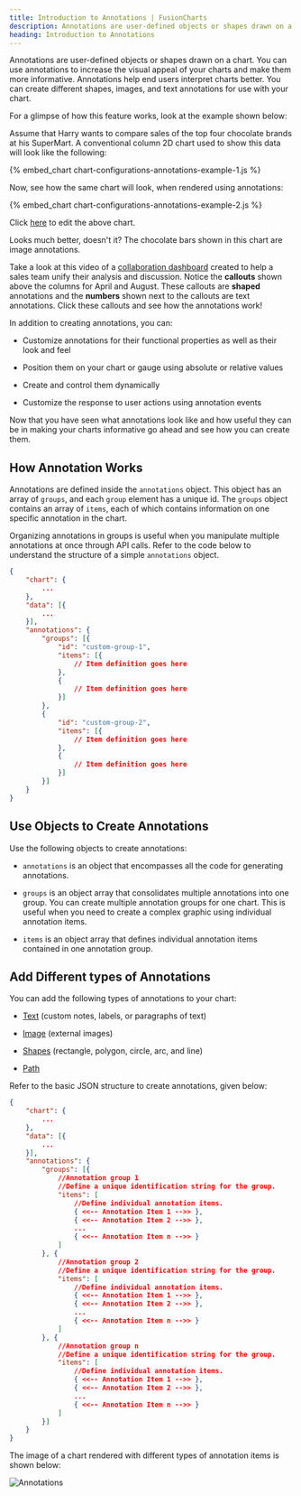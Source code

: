 ```yaml
---
title: Introduction to Annotations | FusionCharts
description: Annotations are user-defined objects or shapes drawn on a chart. Annotations are often required to make interpretation of the chart easy for the end user.
heading: Introduction to Annotations
---
```


Annotations are user-defined objects or shapes drawn on a chart. You can use annotations to increase the visual appeal of your charts and make them more informative. Annotations help end users interpret charts better. You can create different shapes, images, and text annotations for use with your chart.

For a glimpse of how this feature works, look at the example shown below:

Assume that Harry wants to compare sales of the top four chocolate brands at his SuperMart. A conventional column 2D chart used to show this data will look like the following:

{% embed_chart chart-configurations-annotations-example-1.js %}

Now, see how the same chart will look, when rendered using annotations:

{% embed_chart chart-configurations-annotations-example-2.js %}

Click [here](http://jsfiddle.net/fusioncharts/49dJJ/) to edit the above chart.

Looks much better, doesn't it? The chocolate bars shown in this chart are image annotations.

Take a look at this video of a [collaboration dashboard](https://www.fusioncharts.com/dashboards/sales-and-collaboration-dashboard/) created to help a sales team unify their analysis and discussion. Notice the **callouts** shown above the columns for April and August. These callouts are **shaped** annotations and the **numbers** shown next to the callouts are text annotations. Click these callouts and see how the annotations work!

In addition to creating annotations, you can:

- Customize annotations for their functional properties as well as their look and feel

- Position them on your chart or gauge using absolute or relative values

- Create and control them dynamically

- Customize the response to user actions using annotation events

Now that you have seen what annotations look like and how useful they can be in making your charts informative go ahead and see how you can create them.

## How Annotation Works

Annotations are defined inside the `annotations` object. This object has an array of `groups`, and each `group` element has a unique id. The `groups` object contains an array of `items`, each of which contains information on one specific annotation in the chart.

Organizing annotations in groups is useful when you manipulate multiple annotations at once through API calls. Refer to the code below to understand the structure of a simple `annotations` object.

```json
{
    "chart": {
        ...
    },
    "data": [{
        ...
    }],
    "annotations": {
        "groups": [{
            "id": "custom-group-1",
            "items": [{
                // Item definition goes here
            },
            {
                // Item definition goes here
            }]
        },
        {
            "id": "custom-group-2",
            "items": [{
                // Item definition goes here
            },
            {
                // Item definition goes here
            }]
        }]
    }
}
```

## Use Objects to Create Annotations

Use the following objects to create annotations:

* `annotations` is an object that encompasses all the code for generating annotations.

* `groups` is an object array that consolidates multiple annotations into one group. You can create multiple annotation groups for one chart. This is useful when you need to create a complex graphic using individual annotation items.

* `items` is an object array that defines individual annotation items contained in one annotation group.

## Add Different types of Annotations

You can add the following types of annotations to your chart:

- [Text](/chart-guide/chart-configurations/annotations/creating-annotations/create-text-annotations) (custom notes, labels, or paragraphs of text)

- [Image](/chart-guide/chart-configurations/annotations/creating-annotations/create-image-annotations) (external images)

- [Shapes](/chart-guide/chart-configurations/annotations/creating-annotations/create-shape-annotations) (rectangle, polygon, circle, arc, and line)

- [Path](/chart-guide/chart-configurations/annotations/creating-annotations/create-path-annotations)

Refer to the basic JSON structure to create annotations, given below:

```json
{
    "chart": {
        ...
    },
    "data": [{
        ...
    }],
    "annotations": {
        "groups": [{
            //Annotation group 1
            //Define a unique identification string for the group.
            "items": [
                //Define individual annotation items.
                { <<-- Annotation Item 1 -->> },
                { <<-- Annotation Item 2 -->> },
                ...
                { <<-- Annotation Item n -->> }
            ]
        }, {
            //Annotation group 2
            //Define a unique identification string for the group.
            "items": [
                //Define individual annotation items.
                { <<-- Annotation Item 1 -->> },
                { <<-- Annotation Item 2 -->> },
                ...
                { <<-- Annotation Item n -->> }
            ]
        }, {
            //Annotation group n
            //Define a unique identification string for the group.
            "items": [
                //Define individual annotation items.
                { <<-- Annotation Item 1 -->> },
                { <<-- Annotation Item 2 -->> },
                ...
                { <<-- Annotation Item n -->> }
            ]
        }]
    }
}
```

The image of a chart rendered with different types of annotation items is shown below:

![Annotations](/images/chart-configurations-annotations-image-1.jpg)